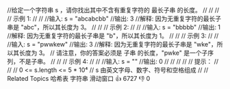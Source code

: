//给定一个字符串 s ，请你找出其中不含有重复字符的 最长子串 的长度。 
//
// 
//
// 示例 1: 
//
// 
//输入: s = "abcabcbb"
//输出: 3 
//解释: 因为无重复字符的最长子串是 "abc"，所以其长度为 3。
// 
//
// 示例 2: 
//
// 
//输入: s = "bbbbb"
//输出: 1
//解释: 因为无重复字符的最长子串是 "b"，所以其长度为 1。
// 
//
// 示例 3: 
//
// 
//输入: s = "pwwkew"
//输出: 3
//解释: 因为无重复字符的最长子串是 "wke"，所以其长度为 3。
//     请注意，你的答案必须是 子串 的长度，"pwke" 是一个子序列，不是子串。
// 
//
// 示例 4: 
//
// 
//输入: s = ""
//输出: 0
// 
//
// 
//
// 提示： 
//
// 
// 0 <= s.length <= 5 * 10⁴ 
// s 由英文字母、数字、符号和空格组成 
// 
// Related Topics 哈希表 字符串 滑动窗口 👍 6727 👎 0
